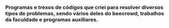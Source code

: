 ### Programas e trexos de códigos que criei para resolver diversos tipos de problemas, sendo vários deles do beecrowd, trabalhos da faculdade e programas auxiliares.
